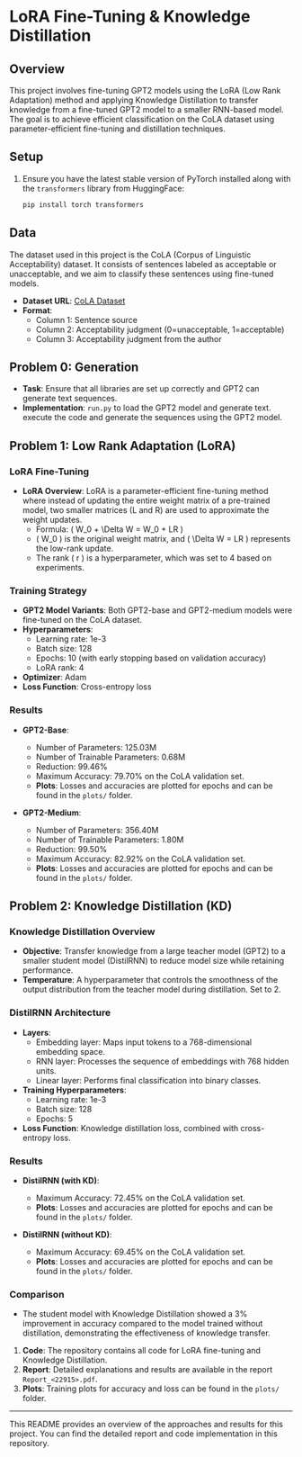 # LoRA Fine-Tuning & Knowledge Distillation

## Overview

This project involves fine-tuning GPT2 models using the LoRA (Low Rank Adaptation) method and applying Knowledge Distillation to transfer knowledge from a fine-tuned GPT2 model to a smaller RNN-based model. The goal is to achieve efficient classification on the CoLA dataset using parameter-efficient fine-tuning and distillation techniques.

## Setup

1. Ensure you have the latest stable version of PyTorch installed along with the `transformers` library from HuggingFace:
    ```bash
    pip install torch transformers
    ```

## Data

The dataset used in this project is the CoLA (Corpus of Linguistic Acceptability) dataset. It consists of sentences labeled as acceptable or unacceptable, and we aim to classify these sentences using fine-tuned models.

- **Dataset URL**: [CoLA Dataset](https://nyu-mll.github.io/CoLA)
- **Format**: 
    - Column 1: Sentence source
    - Column 2: Acceptability judgment (0=unacceptable, 1=acceptable)
    - Column 3: Acceptability judgment from the author

## Problem 0: Generation

- **Task**: Ensure that all libraries are set up correctly and GPT2 can generate text sequences.
- **Implementation**:  `run.py` to load the GPT2 model and generate text. execute the code and generate the sequences using the GPT2 model.

## Problem 1: Low Rank Adaptation (LoRA)

### LoRA Fine-Tuning

- **LoRA Overview**: LoRA is a parameter-efficient fine-tuning method where instead of updating the entire weight matrix of a pre-trained model, two smaller matrices (L and R) are used to approximate the weight updates.
    - Formula: \( W_0 + \Delta W = W_0 + LR \)
    - \( W_0 \) is the original weight matrix, and \( \Delta W = LR \) represents the low-rank update.
    - The rank \( r \) is a hyperparameter, which was set to 4 based on experiments.

### Training Strategy

- **GPT2 Model Variants**: Both GPT2-base and GPT2-medium models were fine-tuned on the CoLA dataset.
- **Hyperparameters**:
    - Learning rate: 1e-3
    - Batch size: 128
    - Epochs: 10 (with early stopping based on validation accuracy)
    - LoRA rank: 4
- **Optimizer**: Adam
- **Loss Function**: Cross-entropy loss

### Results

- **GPT2-Base**:
    - Number of Parameters: 125.03M
    - Number of Trainable Parameters: 0.68M
    - Reduction: 99.46%
    - Maximum Accuracy: 79.70% on the CoLA validation set.
    - **Plots**: Losses and accuracies are plotted for epochs and can be found in the `plots/` folder.

- **GPT2-Medium**:
    - Number of Parameters: 356.40M
    - Number of Trainable Parameters: 1.80M
    - Reduction: 99.50%
    - Maximum Accuracy: 82.92% on the CoLA validation set.
    - **Plots**: Losses and accuracies are plotted for epochs and can be found in the `plots/` folder.

## Problem 2: Knowledge Distillation (KD)

### Knowledge Distillation Overview

- **Objective**: Transfer knowledge from a large teacher model (GPT2) to a smaller student model (DistilRNN) to reduce model size while retaining performance.
- **Temperature**: A hyperparameter that controls the smoothness of the output distribution from the teacher model during distillation. Set to 2.

### DistilRNN Architecture

- **Layers**:
    - Embedding layer: Maps input tokens to a 768-dimensional embedding space.
    - RNN layer: Processes the sequence of embeddings with 768 hidden units.
    - Linear layer: Performs final classification into binary classes.
- **Training Hyperparameters**:
    - Learning rate: 1e-3
    - Batch size: 128
    - Epochs: 5
- **Loss Function**: Knowledge distillation loss, combined with cross-entropy loss.

### Results

- **DistilRNN (with KD)**:
    - Maximum Accuracy: 72.45% on the CoLA validation set.
    - **Plots**: Losses and accuracies are plotted for epochs and can be found in the `plots/` folder.

- **DistilRNN (without KD)**:
    - Maximum Accuracy: 69.45% on the CoLA validation set.
    - **Plots**: Losses and accuracies are plotted for epochs and can be found in the `plots/` folder.

### Comparison

- The student model with Knowledge Distillation showed a 3% improvement in accuracy compared to the model trained without distillation, demonstrating the effectiveness of knowledge transfer.

1. **Code**: The repository contains all code for LoRA fine-tuning and Knowledge Distillation.
2. **Report**: Detailed explanations and results are available in the report `Report_<22915>.pdf`.
3. **Plots**: Training plots for accuracy and loss can be found in the `plots/` folder.

---

This README provides an overview of the approaches and results for this project. You can find the detailed report and code implementation in this repository.
